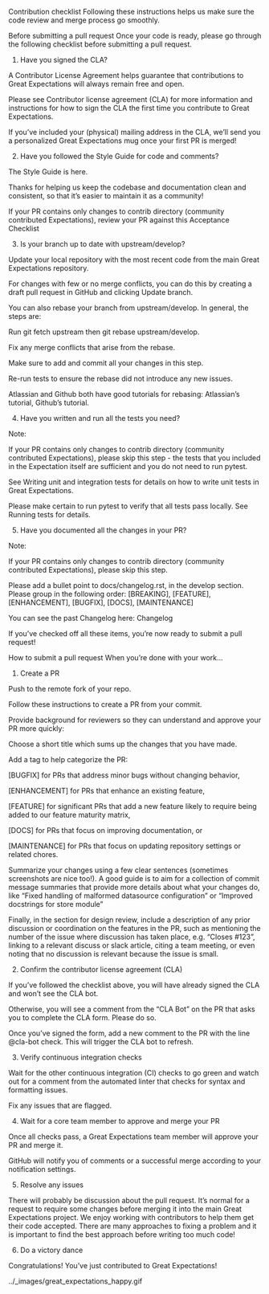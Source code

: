 Contribution checklist
Following these instructions helps us make sure the code review and merge process go smoothly.

Before submitting a pull request
Once your code is ready, please go through the following checklist before submitting a pull request.

1. Have you signed the CLA?

A Contributor License Agreement helps guarantee that contributions to Great Expectations will always remain free and open.

Please see Contributor license agreement (CLA) for more information and instructions for how to sign the CLA the first time you contribute to Great Expectations.

If you’ve included your (physical) mailing address in the CLA, we’ll send you a personalized Great Expectations mug once your first PR is merged!

2. Have you followed the Style Guide for code and comments?

The Style Guide is here.

Thanks for helping us keep the codebase and documentation clean and consistent, so that it’s easier to maintain it as a community!

If your PR contains only changes to contrib directory (community contributed Expectations), review your PR against this Acceptance Checklist

3. Is your branch up to date with upstream/develop?

Update your local repository with the most recent code from the main Great Expectations repository.

For changes with few or no merge conflicts, you can do this by creating a draft pull request in GitHub and clicking Update branch.

You can also rebase your branch from upstream/develop. In general, the steps are:

Run git fetch upstream then git rebase upstream/develop.

Fix any merge conflicts that arise from the rebase.

Make sure to add and commit all your changes in this step.

Re-run tests to ensure the rebase did not introduce any new issues.

Atlassian and Github both have good tutorials for rebasing: Atlassian’s tutorial, Github’s tutorial.

4. Have you written and run all the tests you need?

Note:

If your PR contains only changes to contrib directory (community contributed Expectations), please skip this step - the tests that you included in the Expectation itself are sufficient and you do not need to run pytest.

See Writing unit and integration tests for details on how to write unit tests in Great Expectations.

Please make certain to run pytest to verify that all tests pass locally. See Running tests for details.

5. Have you documented all the changes in your PR?

Note:

If your PR contains only changes to contrib directory (community contributed Expectations), please skip this step.

Please add a bullet point to docs/changelog.rst, in the develop section.
Please group in the following order: [BREAKING], [FEATURE], [ENHANCEMENT], [BUGFIX], [DOCS], [MAINTENANCE]

You can see the past Changelog here: Changelog

If you’ve checked off all these items, you’re now ready to submit a pull request!

How to submit a pull request
When you’re done with your work…

1. Create a PR

Push to the remote fork of your repo.

Follow these instructions to create a PR from your commit.

Provide background for reviewers so they can understand and approve your PR more quickly:

Choose a short title which sums up the changes that you have made.

Add a tag to help categorize the PR:

[BUGFIX] for PRs that address minor bugs without changing behavior,

[ENHANCEMENT] for PRs that enhance an existing feature,

[FEATURE] for significant PRs that add a new feature likely to require being added to our feature maturity matrix,

[DOCS] for PRs that focus on improving documentation, or

[MAINTENANCE] for PRs that focus on updating repository settings or related chores.

Summarize your changes using a few clear sentences (sometimes screenshots are nice too!). A good guide is to aim for a collection of commit message summaries that provide more details about what your changes do, like “Fixed handling of malformed datasource configuration” or “Improved docstrings for store module”

Finally, in the section for design review, include a description of any prior discussion or coordination on the features in the PR, such as mentioning the number of the issue where discussion has taken place, e.g. “Closes #123”, linking to a relevant discuss or slack article, citing a team meeting, or even noting that no discussion is relevant because the issue is small.

2. Confirm the contributor license agreement (CLA)

If you’ve followed the checklist above, you will have already signed the CLA and won’t see the CLA bot.

Otherwise, you will see a comment from the “CLA Bot” on the PR that asks you to complete the CLA form. Please do so.

Once you’ve signed the form, add a new comment to the PR with the line @cla-bot check. This will trigger the CLA bot to refresh.

3. Verify continuous integration checks

Wait for the other continuous integration (CI) checks to go green and watch out for a comment from the automated linter that checks for syntax and formatting issues.

Fix any issues that are flagged.

4. Wait for a core team member to approve and merge your PR

Once all checks pass, a Great Expectations team member will approve your PR and merge it.

GitHub will notify you of comments or a successful merge according to your notification settings.

5. Resolve any issues

There will probably be discussion about the pull request. It’s normal for a request to require some changes before merging it into the main Great Expectations project. We enjoy working with contributors to help them get their code accepted. There are many approaches to fixing a problem and it is important to find the best approach before writing too much code!

6. Do a victory dance

Congratulations! You’ve just contributed to Great Expectations!

../_images/great_expectations_happy.gif
